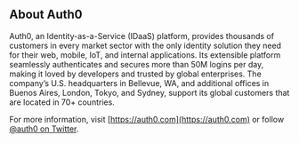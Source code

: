 ## About Auth0

Auth0, an Identity-as-a-Service (IDaaS) platform, provides thousands of customers in every market sector with the only identity solution they need for their web, mobile, IoT, and internal applications. Its extensible platform seamlessly authenticates and secures more than 50M logins per day, making it loved by developers and trusted by global enterprises. The company’s U.S. headquarters in Bellevue, WA, and additional offices in Buenos Aires, London, Tokyo, and Sydney, support its global customers that are located in 70+ countries.

For more information, visit [https://auth0.com](https://auth0.com) or follow [@auth0 on Twitter](https://twitter.com/auth0).

